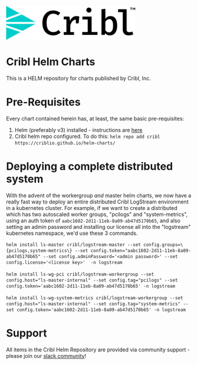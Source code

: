 ![Cribl Logo](images/Cribl_Logo_Color_TM.png)
# Cribl Helm Charts

This is a HELM repository for charts published by Cribl, Inc. 

# Pre-Requisites

Every chart contained herein has, at least, the same basic pre-requisites:

1. Helm (preferably v3) installed - instructions are [here](https://helm.sh/docs/intro/install/)
1. Cribl helm repo configured. To do this:
	`helm repo add cribl https://criblio.github.io/helm-charts/`

# Deploying a complete distributed system

With the advent of the workergroup *and* master helm charts, we now have a really fast way to deploy an entire distributed Cribl LogStream environment in a kubernetes cluster. For example, if we want to create a distributed which has two autoscaled worker groups, "pcilogs" and "system-metrics", using an auth token of `aabc1602-2d11-11eb-8a09-ab47d5170b65`, and also setting an admin password and installing our license all into the "logstream" kubernetes namespace, we'd use these 3 commands.

```
helm install ls-master cribl/logstream-master --set config.groups=\{pcilogs,system-metrics\} --set config.token="aabc1602-2d11-11eb-8a09-ab47d5170b65" --set config.adminPassword='<admin password>' --set config.license='<license key>'  -n logstream

helm install ls-wg-pci cribl/logstream-workergroup --set config.host="ls-master-internal" --set config.tag="pcilogs" --set config.token='aabc1602-2d11-11eb-8a09-ab47d5170b65' -n logstream

helm install ls-wg-system-metrics cribl/logstream-workergroup --set config.host="ls-master-internal" --set config.tag="system-metrics" --set config.token='aabc1602-2d11-11eb-8a09-ab47d5170b65' -n logstream

```


# Support

All items in the Cribl Helm Repository are provided via community support - please join our [slack community](https://cribl.io/community/)!
